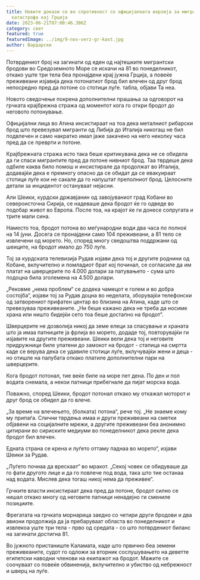 ```yaml
---
title: Новите докази се во спротивност со официјалната верзија за мигрантската
  катастрофа кај Грција
date: 2023-06-21T07:00:46.306Z
category: свет
featured: true
featuredImage: ../img/9-nov-verz-gr-kast.jpg
author: Вардарски
---
```

Потврдениот број на загинати од еден од најтешките мигрантски бродови во Средоземното Море се искачи на 81 во понеделникот, откако уште три тела беа пронајдени крај јужна Грција, а повеќе преживеани изјавија дека потонатиот брод бил влечен од друг брод непосредно пред да потоне со стотици луѓе. табла, објави Та неа.

Новото сведочење покрена дополнителни прашања за одговорот на грчката крајбрежна стража од моментот кога го откри бродот до неговото потонување.

Официјални лица во Атина инсистираат на тоа дека металниот рибарски брод што превезувал мигранти од Либија до Италија никогаш не бил подвлечен и само накратко имал јаже закачено на него неколку часа пред да се преврти и потоне.

Крајбрежната стража исто така беше критикувана дека не се обидела да ги спаси мигрантите пред да потоне нивниот брод. Таа тврдеше дека одбиле каква било помош и инсистирале да продолжат во Италија, додавајќи дека е премногу опасно да се обидат да се евакуираат стотици луѓе кои не сакале да го напуштат преполниот брод. Целосните детали за инцидентот остануваат нејасни.

Али Шеики, курдски државјанин од завојуваниот град Кобани во североисточна Сирија, се надеваше дека бродот ќе го одведе во подобар живот во Европа. После тоа, на крајот ќе ги донесе сопругата и трите мали сина.

Наместо тоа, бродот потона во меѓународни води два часа по полноќ на 14 јуни. Досега се пронајдени само 104 преживеани, а 81 тело се извлечени од морето. Но, според многу сведоштва поддржани од шеиците, на бродот имало до 750 луѓе.

Тој за курдската телевизија Рудав изјави дека тој и другите роднини од Кобане, вклучително и помладиот брат кој починал, се согласиле да им платат на шверцерите по 4.000 долари за патувањето - сума што подоцна била зголемена на 4.500 долари.

„Рековме „нема проблем“ се додека чамецот е голем и во добра состојба“, изјави тој за Рудав доцна во неделата, зборувајќи телефонски од затворениот прифатен центар во близина на Атина, каде што се превезуваа преживеаните. „Ни беше кажано дека не треба да носиме храна или ништо бидејќи сето тоа беше достапно на бродот“.

Шверцерите не дозволија никој да земе елеци за спасување и храната што ја имаа патниците ја фрлија во морето, додаде тој, повторувајќи ги изјавите на другите преживеани. Шеики вели дека тој и неговите придружници биле упатени до замокот на бродот - стапица на смртта каде се верува дека се удавиле стотици луѓе, вклучувајќи жени и деца - но отишле на палубата откако платиле дополнителни пари на шверцерите.

Кога бродот потонал, тие веќе биле на море пет дена. По ден и пол водата снемала, а некои патници прибегнале да пијат морска вода.

Поважно, според Шеики, бродот потонал откако му откажал моторот и друг брод се обидел да го влече.

„За време на влечењето, (болката) потона“, рече тој. „Не знаеме кому му припаѓа. Слични тврдења имаа и други преживеани на сметки објавени на социјалните мрежи, а другите преживеани беа анонимно цитирани во сириските медиуми во понеделникот дека рекле дека бродот бил влечен.

Едната страна се крена и луѓето оттаму паднаа во морето“, изјави Шеики за Рудав.

„Луѓето почнаа да врескаат“ во мракот. „Секој човек се обидуваше да го фати другото лице и да го повлече под вода, така што тие останаа над водата. Мислев дека тогаш никој нема да преживее“.

Грчките власти инсистираат дека пред да потоне, бродот силно се нишал откако многу од неговите патници ненадејно ги смениле позициите.

Фрегатата на грчката морнарица заедно со четири други бродови и два авиони продолжија да ја пребаруваат областа во понеделникот и извлекоа уште три тела - прво од средата - со што потврдениот биланс на загинати достигна 81.

Во јужното пристаниште Каламата, каде што првично беа земени преживеаните, судот го одложи за вторник сослушувањето на деветте египетски наводни членови на екипажот на бродот. Мажите се соочуваат со повеќе обвиненија, вклучително и убиство од небрежност и шверц на луѓе.